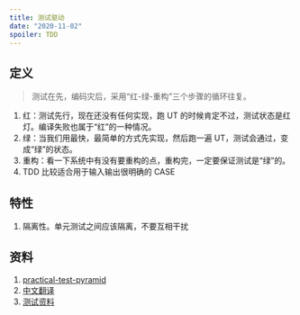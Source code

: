 ```yaml
---
title: 测试驱动
date: "2020-11-02"
spoiler: TDD
---
```


## 定义

> 测试在先，编码灾后，采用“红-绿-重构”三个步骤的循环往复。

1. 红：测试先行，现在还没有任何实现，跑 UT 的时候肯定不过，测试状态是红灯。编译失败也属于“红”的一种情况。
1. 绿：当我们用最快，最简单的方式先实现，然后跑一遍 UT，测试会通过，变成“绿”的状态。
1. 重构：看一下系统中有没有要重构的点，重构完，一定要保证测试是“绿”的。
1. TDD 比较适合用于输入输出很明确的 CASE

## 特性

1. 隔离性。单元测试之间应该隔离，不要互相干扰

## 资料

1. [practical-test-pyramid](https://martinfowler.com/articles/practical-test-pyramid.html)
1. [中文翻译](http://insights.thoughtworks.cn/practical-test-pyramid/)
1. [测试资料](https://mp.weixin.qq.com/s/TjJ31yWTMwr4szz1JqtKcQ)
